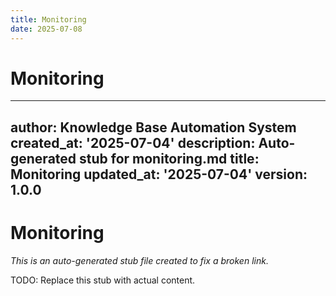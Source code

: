 ```yaml
---
title: Monitoring
date: 2025-07-08
---
```


# Monitoring

---
author: Knowledge Base Automation System
created_at: '2025-07-04'
description: Auto-generated stub for monitoring.md
title: Monitoring
updated_at: '2025-07-04'
version: 1.0.0
---

# Monitoring

*This is an auto-generated stub file created to fix a broken link.*

TODO: Replace this stub with actual content.
